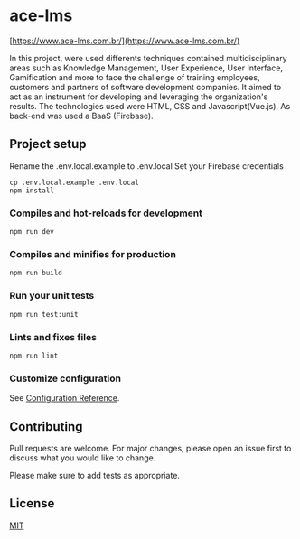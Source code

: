 # ace-lms
[https://www.ace-lms.com.br/](https://www.ace-lms.com.br/)

In this project, were used differents techniques contained multidisciplinary areas such as Knowledge Management, User Experience, User Interface, Gamification and more to face the challenge of training employees, customers and partners of software development companies. It aimed to act as an instrument for developing and leveraging the organization's results.
The technologies used were HTML, CSS and Javascript(Vue.js). As back-end was used a BaaS (Firebase).

## Project setup
Rename the .env.local.example to .env.local
Set your Firebase credentials
```
cp .env.local.example .env.local
npm install
```

### Compiles and hot-reloads for development
```
npm run dev
```

### Compiles and minifies for production
```
npm run build
```

### Run your unit tests
```
npm run test:unit
```

### Lints and fixes files
```
npm run lint
```

### Customize configuration
See [Configuration Reference](https://cli.vuejs.org/config/).


## Contributing
Pull requests are welcome. For major changes, please open an issue first to discuss what you would like to change.

Please make sure to add tests as appropriate.
## License
[MIT](https://choosealicense.com/licenses/mit/)

